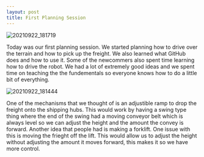 ```yaml
---
layout: post
title: First Planning Session
---
```


![20210922_181719](https://user-images.githubusercontent.com/47298960/134434857-7a92521a-d780-4018-8c41-f34c5c3e536e.jpg)

Today was our first planning session. We started planning how to drive over the terrain and how to pick up the freight. We also learned what GitHub does and how to use it. Some of the newcommers also spent time learning how to drive the robot. We had a lot of extremely good ideas and we spent time on teaching the the fundementals so everyone knows how to do a little bit of everything.

![20210922_181444](https://user-images.githubusercontent.com/47298960/134434935-4b66594d-14f7-4643-8354-53f904f51f75.jpg)

One of the mechanisms that we thought of is an adjustible ramp to drop the freight onto the shipping hubs. This would work by having a swing type thing where the end of the swing had a moving conveyor belt which is always level so we can adjust the height and the amount the convey is forward. Another idea that people had is making a forklift. One issue with this is moving the frieght off the lift. This would allow us to adjust the height without adjusting the amount it moves forward, this makes it so we have more control.

